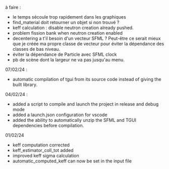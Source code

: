 à faire : 
- le temps sécoule trop rapidement dans les graphiques
- find_material doit retourner un objet si non trouvé ?
- keff calculation : disable neutron creation already pushed.
- problem fission bank when neutron creation enabled
- decentering a t'il besoin d'un vecteur SFML ? Peut-être ce serait mieux que je créée ma propre classe de vecteur pour éviter la dépendance des classes de bas niveau.
- éviter la dépendance de Particle avec SFML clock
- pb de scène dont la largeur ne va pas jusqu'au menu.

07/02/24 : 
- automatic compilation of tgui from its source code instead of giving the built library.


04/02/24 : 
- added a script to compile and launch the project in release and debug mode
- added a launch.json configuration for vscode
- added the ability to automatically unzip the SFML and TGUI dependencies before compilation.

01/02/24 
- keff computation corrected
- keff_estimator_coll_tot added
- improved keff sigma calculation
- automatic_computed_keff can now be set in the input file
